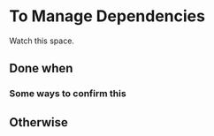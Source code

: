 # To Manage Dependencies

Watch this space.

## Done when

### Some ways to confirm this

## Otherwise
